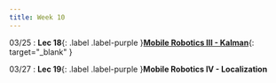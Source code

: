 ```yaml
---
title: Week 10
---
```

03/25
: **Lec 18**{: .label .label-purple }[**Mobile Robotics III - Kalman**](/CSCI5551-Spr24/assets/slides/lec18_mobile_robotics_3_kalman.pdf){: target="_blank" }

03/27
: **Lec 19**{: .label .label-purple }**Mobile Robotics IV - Localization**
